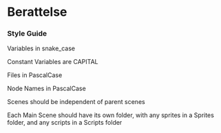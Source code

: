 # Berattelse

### Style Guide

Variables in snake_case

Constant Variables are CAPITAL

Files in PascalCase

Node Names in PascalCase

Scenes should be independent of parent scenes

Each Main Scene should have its own folder, with any sprites in a Sprites folder, and any scripts in a Scripts folder

